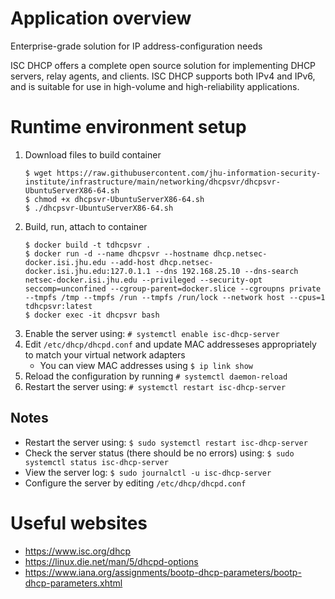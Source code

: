 # Application overview
Enterprise-grade solution for IP address-configuration needs

ISC DHCP offers a complete open source solution for implementing DHCP servers, relay agents, and clients. ISC DHCP supports both IPv4 and IPv6, and is suitable for use in high-volume and high-reliability applications.

# Runtime environment setup
1. Download files to build container
    ```
    $ wget https://raw.githubusercontent.com/jhu-information-security-institute/infrastructure/main/networking/dhcpsvr/dhcpsvr-UbuntuServerX86-64.sh
    $ chmod +x dhcpsvr-UbuntuServerX86-64.sh
    $ ./dhcpsvr-UbuntuServerX86-64.sh
    ```
1. Build, run, attach to container
    ```
    $ docker build -t tdhcpsvr .
    $ docker run -d --name dhcpsvr --hostname dhcp.netsec-docker.isi.jhu.edu --add-host dhcp.netsec-docker.isi.jhu.edu:127.0.1.1 --dns 192.168.25.10 --dns-search netsec-docker.isi.jhu.edu --privileged --security-opt seccomp=unconfined --cgroup-parent=docker.slice --cgroupns private --tmpfs /tmp --tmpfs /run --tmpfs /run/lock --network host --cpus=1 tdhcpsvr:latest
    $ docker exec -it dhcpsvr bash 
    ```
1. Enable the server using: `# systemctl enable isc-dhcp-server`
1. Edit `/etc/dhcp/dhcpd.conf` and update MAC addresseses appropriately to match your virtual network adapters
   * You can view MAC addresses using `$ ip link show`
1. Reload the configuration by running `# systemctl daemon-reload`
1. Restart the server using: `# systemctl restart isc-dhcp-server`

## Notes
* Restart the server using: `$ sudo systemctl restart isc-dhcp-server`
* Check the server status (there should be no errors) using: `$ sudo systemctl status isc-dhcp-server`
* View the server log: `$ sudo journalctl -u isc-dhcp-server`
* Configure the server by editing `/etc/dhcp/dhcpd.conf`

# Useful websites
* https://www.isc.org/dhcp
* https://linux.die.net/man/5/dhcpd-options
* https://www.iana.org/assignments/bootp-dhcp-parameters/bootp-dhcp-parameters.xhtml
